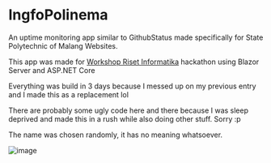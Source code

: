 # IngfoPolinema

An uptime monitoring app similar to GithubStatus made specifically for State Polytechnic of Malang Websites.

This app was made for [Workshop Riset Informatika](https://github.com/wrideveloper) hackathon using Blazor Server and ASP.NET Core

Everything was build in 3 days because I messed up on my previous entry and I made this as a replacement lol

There are probably some ugly code here and there because I was sleep deprived and made this in a rush while also doing other stuff. Sorry :p

The name was chosen randomly, it has no meaning whatsoever.

![image](https://user-images.githubusercontent.com/51877647/207755183-7d5e5de8-3fc5-41c8-94d9-faf1bc56be35.png)
